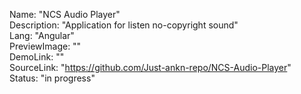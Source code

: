 Name: "NCS Audio Player"     
Description: "Application for listen no-copyright sound"     
Lang: "Angular"     
PreviewImage: ""     
DemoLink: ""     
SourceLink: "https://github.com/Just-ankn-repo/NCS-Audio-Player"     
Status: "in progress"     
